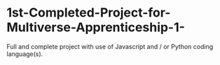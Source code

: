 # 1st-Completed-Project-for-Multiverse-Apprenticeship-1-
Full and complete project with use of Javascript and / or Python coding language(s).
